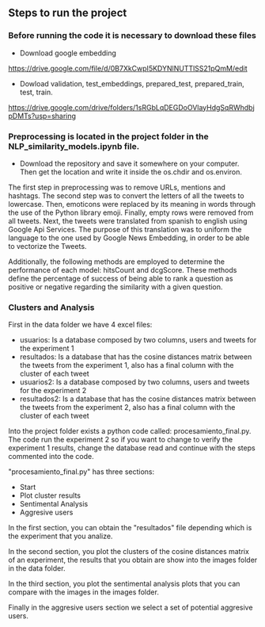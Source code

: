 ## Steps to run the project

### Before running the code it is necessary to download these files
- Download google embedding

https://drive.google.com/file/d/0B7XkCwpI5KDYNlNUTTlSS21pQmM/edit

- Dowload validation, test_embeddings, prepared_test, prepared_train, test, train. 

https://drive.google.com/drive/folders/1sRGbLqDEGDoOVlayHdgSqRWhdbjpDMTs?usp=sharing


### Preprocessing is located in the project folder in the NLP_similarity_models.ipynb file.

- Download the repository and save it somewhere on your computer. Then get the location and write it inside the os.chdir and os.environ.

The first step in preprocessing was to remove URLs, mentions and hashtags. The second step was to convert the letters of all the tweets to lowercase. Then, emoticons were replaced by its meaning in words through the use of the Python library emoji. Finally, empty rows were removed from all tweets. Next, the tweets were translated from spanish to english using Google Api Services. The purpose of this translation was to uniform the language to the one used by Google News Embedding, in order to be able to vectorize the Tweets.

Additionally, the following methods are employed to determine the performance of each model: hitsCount and dcgScore. These methods define the percentage of success of being able to rank a question as positive or negative regarding the similarity with a given question.

### Clusters and Analysis

First in the data folder we have 4 excel files:
- usuarios: Is a database composed by two columns, users and tweets for the experiment 1
- resultados: Is a database that has the cosine distances matrix between the tweets from the experiment 1, also has a final column with the cluster of each tweet
- usuarios2: Is a database composed by two columns, users and tweets for the experiment 2
- resultados2: Is a database that has the cosine distances matrix between the tweets from the experiment 2, also has a final column with the cluster of each tweet


Into the project folder exists a python code called: procesamiento_final.py. The code run the experiment 2 so if you want to change to verify the experiment 1 results, change the database read and continue with the steps commented into the code.

"procesamiento_final.py" has three sections:
- Start
- Plot cluster results
- Sentimental Analysis
- Aggresive users

In the first section, you can obtain the "resultados" file depending which is the experiment that you analize.

In the second section, you plot the clusters of the cosine distances matrix of an experiment, the results that you obtain are show into the images folder in the data folder.

In the third section, you plot the sentimental analysis plots that you can compare with the images in the images folder.

Finally in the aggresive users section we select a set of potential aggresive users.



